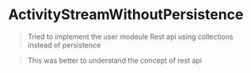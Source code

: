 # ActivityStreamWithoutPersistence


>Tried to implement the user modeule Rest api using collections instead of persistence

>This was better to understand the concept of rest api